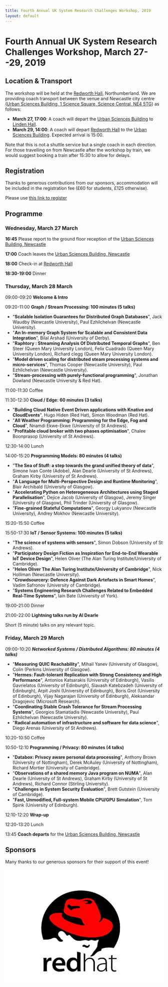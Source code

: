 ```yaml
---
title: Fourth Annual UK System Research Challenges Workshop, 2019
layout: default
---
```


# Fourth Annual UK System Research Challenges Workshop, March 27--29, 2019

## Location & Transport
The workshop will be held at the [Redworth Hall][venue], Northumberland. We are providing coach transport between the venue and Newcastle city centre ([Urban Sciences Building, 1 Science Square, Science Central, NE4 5TG][ncl]) as follows:
  - **March 27, 17:00**: A coach will depart the [Urban Sciences Building][ncl]
    to [Linden Hall][venue].
  - **March 29, 14:00**: A coach will depart [Redworth Hall][venue] to the [Urban
    Sciences Building][ncl]. Expected arrival is 15:00.

Note that this is not a shuttle service but a single coach in each direction.
For those travelling on from Newcastle after the workshop by train, we would
suggest booking a train after 15:30 to allow for delays.


[venue]: https://www.thecairncollection.co.uk/hotels/the-redworth-hall/
[ncl]: https://goo.gl/maps/4wEvgUFHr6L2

## Registration

Thanks to generous contributions from our sponsors, accommodation will be
included in the registration fee (£60 for students, £125 otherwise).

Please use [this link to register](https://webstore.ncl.ac.uk/conferences-and-events/faculty-of-science-agriculture-engineering/school-of-computing/4th-annual-uk-systems-research-challenges-workshop)



## Programme
### Wednesday, March 27 March
**16:45** Please report to the ground floor reception of the [Urban Sciences
Building, Newcastle][ncl]

**17:00** Coach leaves the [Urban Sciences Building, Newcastle][ncl]

**18:00** Check-in at [Redworth Hall][venue]

**18:30-19:00** Dinner

### Thursday, March 28 March
09:00-09:20  **Welcome & Intro**

09:20-11:00 **Graph / Stream Processing: 100 minutes (5 talks)**
- "**Scalable Isolation Guarantees for Distributed Graph Databases**", Jack	Waudby (Newcastle University), Paul Ezhilchelvan (Newcastle University).
- "**An In-memory Graph System for Scalable and Consistent Data Integration**", Bilal Arshad (University of Derby).
- "**Raphtory : Streaming Analysis Of Distributed Temporal Graphs**", Ben Steer (Queen Mary University London), Felix Cuadrado (Queen Mary University London), Richard clegg (Queen Mary University London).
- "**Model driven scaling for distributed steam processing systems and micro-services**", Thomas Cooper (Newcastle University), Paul Ezhilchelvan (Newcastle University).
- "**Stream-processing with purely-functional programming**", Jonathan Dowland (Newcastle University & Red Hat).

11:00-11:30 Coffee

11:30-12:30	 **Cloud / Edge: 60 minutes (3 talks)**
- "**Building Cloud Native Event Driven applications with Knative and CloudEvents**", Hugo Hiden (Red Hat), Simon Woodman (Red Hat).
- "**All Weather Programming: Programming for the Edge, Fog and Cloud**", Nnamdi Ekwe-Ekwe (University of St Andrews).
- "**Profitable cloud broker with two phases optimisation**", Chalee Boonprasop (University of St Andrews).

12:30-14:00	Lunch

14:00-15:20	**Programming Models: 80 minutes (4 talks)**
- "**The Sea of Stuff: a step towards the grand unified theory of data**", 
Simone Ivan Conte (Adobe), Alan Dearle (University of St Andrews), Graham Kirby (University of St Andrews).
- "**A Language for Multi-Perspective Design and Runtime Monitoring**", Blair Archibald (University of Glasgow).
- "**Accelerating Python on Heterogeneous Architectures using Staged Parallelisation**", Dejice Jacob (University of Glasgow), Jeremy Singer (University of Glasgow), Phil Trinder (University of Glasgow).
- "**Fine-grained Stateful Computations**", Georgy Lukyanov (Newcastle University), Andrey Mokhov (Newcastle University).

15:20-15:50	Coffee

15:50-17:30	**IoT / Sensor Systems: 100 minutes (5 talks)**
- "**The science of systems with sensors**", Simon Dobson (University of St Andrews).
- "**Participatory Design Fiction as Inspiration for End-to-End Wearable IoT Device Design**", Helen Oliver (The Alan Turing Institute/University of Cambridge).
- "**Helen	Oliver	The Alan Turing Institute/University of Cambridge**", Nick Holliman (Newcastle University).
- "**Crowdsourcery: Defence Against Dark Artefacts in Smart Homes**", Vadim	Safronov (University of Cambridge).
- "**Systems Engineering Research Challenges Related to Embedded Real-Time Systems**", Iain Bate (University of York).

19:00-21:00 Dinner

21:00-22:00 **Lightning talks run by Al Dearle**

Short (5 minute) talks on any relevant topic. 

### Friday, March 29 March
09:00-10:20	***Networked Systems / Distributed Algorithms: 80 minutes (4 talks)***
- "**Measuring QUIC Reachability**", Mihail Yanev (University of Glasgow), Colin (Perkins	University of Glasgow).
- "**Hermes: Fault-tolerant Replication with Strong Consistency and High Performance**", Antonios Katsarakis (University of Edinburgh), Vasilis Gavrielatos	(University of Edinburgh), Siavash Katebzadeh (University of Edinburgh), Arpit Joshi (University of Edinburgh), Boris Grot (University of Edinburgh), Vijay Nagarajan (University of Edinburgh), Aleksandar Dragojevic (Microsoft Research).
- "**Coordinating Stable Crash Tolerance for Stream Processing Systems**", Georgios Stamatiadis (Newcastle University), Paul Ezhilchelvan (Newcastle University).
- "**Radical automation of infrastructure and software for data science**", Diego Arenas (University of St Andrews).

10:20-10:50	Coffee

10:50-12:10	**Programming / Privacy: 80 minutes (4 talks)**
- "**Databox: Privacy aware personal data processing**", Anthony Brown (University of Nottingham), Derek McAuley (University of Nottingham), Richard Mortier (University of Cambridge).
- "**Observations of a shared memory Java program on NUMA**", Alan Dearle (University of St Andrews), Graham Kirby (University of St Andrews), Richard Connor (Stirling University).
- "**Challenges in System Security Evaluation**", Brett	Gutstein (University of Cambridge).
- "**Fast, Unmodified, Full-system Mobile CPU/GPU Simulation**", Tom Spink (University of Edinburgh).

12:10-12:20 **Wrap-up**

12:20-13:20	Lunch

13:45 **Coach departs** for the [Urban Sciences Building, Newcastle][ncl]


## Sponsors
Many thanks to our generous sponsors for their support of this event!


[![Red Hat](/images/redhat.png)][redhat]

[redhat]: https://www.redhat.com/en


